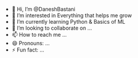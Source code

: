 - 👋 Hi, I’m @DaneshBastani
- 👀 I’m interested in Everything that helps me grow
- 🌱 I’m currently learning Python & Basics of ML
- 💞️ I’m looking to collaborate on ...
- 📫 How to reach me ...
- 😄 Pronouns: ...
- ⚡ Fun fact: ...

<!---
DaneshBastani/DaneshBastani is a ✨ special ✨ repository because its `README.md` (this file) appears on your GitHub profile.
You can click the Preview link to take a look at your changes.
--->
